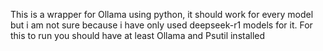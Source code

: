 This is a wrapper for Ollama using python, it should work for every model but i am not sure because i have only used deepseek-r1 models for it. 
For this to run you should have at least Ollama and Psutil installed
